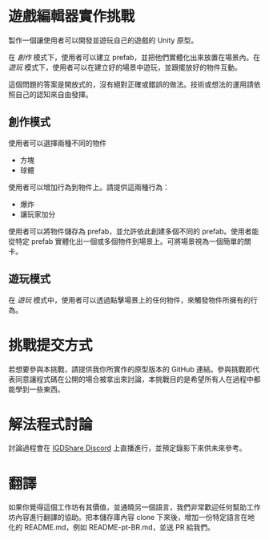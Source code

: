 # 遊戲編輯器實作挑戰
製作一個讓使用者可以開發並遊玩自己的遊戲的 Unity 原型。

在 _創作_ 模式下，使用者可以建立 prefab，並把他們實體化出來放置在場景內。在 _遊玩_ 模式下，使用者可以在建立好的場景中遊玩，並跟擺放好的物件互動。

這個問題的答案是開放式的，沒有絕對正確或錯誤的做法。技術或想法的運用請依照自己的認知來自由發揮。

## 創作模式
使用者可以選擇兩種不同的物件
- 方塊
- 球體

使用者可以增加行為到物件上。請提供這兩種行為：
- 爆炸
- 讓玩家加分

使用者可以將物件儲存為 prefab，並允許依此創建多個不同的 prefab。使用者能從特定 prefab 實體化出一個或多個物件到場景上。可將場景視為一個簡單的關卡。

## 遊玩模式
在 _遊玩_ 模式中，使用者可以透過點擊場景上的任何物件，來觸發物件所擁有的行為。

# 挑戰提交方式
若想要參與本挑戰，請提供我你所實作的原型版本的 GitHub 連結。參與挑戰即代表同意讓程式碼在公開的場合被拿出來討論，本挑戰目的是希望所有人在過程中都能學到一些東西。

# 解法程式討論
討論過程會在 [IGDShare Discord](https://discord.gg/FNkHgBN) 上直播進行，並預定錄影下來供未來參考。

# 翻譯
如果你覺得這個工作坊有其價值，並通曉另一個語言，我們非常歡迎任何幫助工作坊內容進行翻譯的協助。把本儲存庫內容 clone 下來後，增加一份特定語言在地化的 README.md，例如 README-pt-BR.md，並送 PR 給我們。
